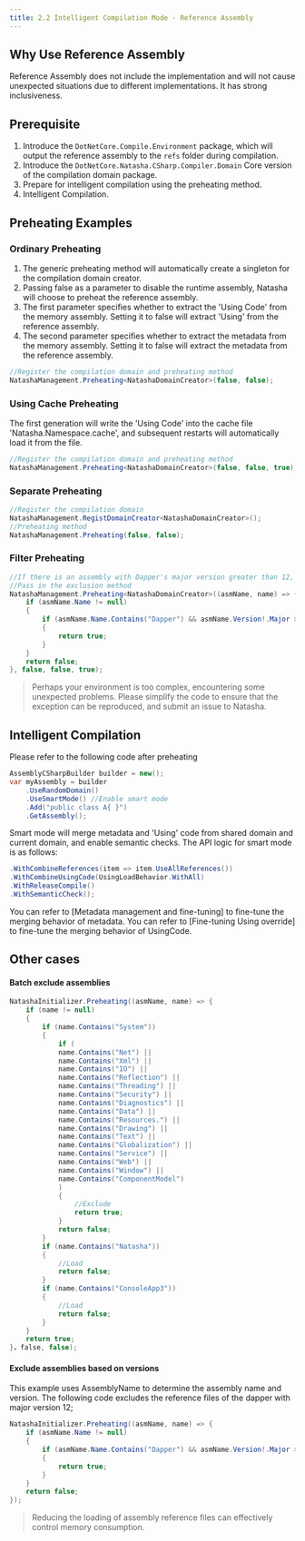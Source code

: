 ```yaml
---
title: 2.2 Intelligent Compilation Mode - Reference Assembly
---
```


## Why Use Reference Assembly

Reference Assembly does not include the implementation and will not cause unexpected situations due to different implementations. It has strong inclusiveness.

## Prerequisite

1. Introduce the `DotNetCore.Compile.Environment` package, which will output the reference assembly to the `refs` folder during compilation.
2. Introduce the `DotNetCore.Natasha.CSharp.Compiler.Domain` Core version of the compilation domain package.
3. Prepare for intelligent compilation using the preheating method.
4. Intelligent Compilation.

## Preheating Examples

### Ordinary Preheating

1. The generic preheating method will automatically create a singleton for the compilation domain creator.
2. Passing false as a parameter to disable the runtime assembly, Natasha will choose to preheat the reference assembly.
3. The first parameter specifies whether to extract the 'Using Code' from the memory assembly. Setting it to false will extract 'Using' from the reference assembly.
4. The second parameter specifies whether to extract the metadata from the memory assembly. Setting it to false will extract the metadata from the reference assembly.

```cs
//Register the compilation domain and preheating method
NatashaManagement.Preheating<NatashaDomainCreator>(false, false);
```

### Using Cache Preheating

The first generation will write the 'Using Code' into the cache file 'Natasha.Namespace.cache', and subsequent restarts will automatically load it from the file.

```cs
//Register the compilation domain and preheating method
NatashaManagement.Preheating<NatashaDomainCreator>(false, false, true);
```

### Separate Preheating

```cs
//Register the compilation domain
NatashaManagement.RegistDomainCreator<NatashaDomainCreator>();
//Preheating method
NatashaManagement.Preheating(false, false);
```

### Filter Preheating

```cs
//If there is an assembly with Dapper's major version greater than 12, do not add it to the cache.
//Pass in the exclusion method
NatashaManagement.Preheating<NatashaDomainCreator>((asmName, name) => {
    if (asmName.Name != null)
    {
        if (asmName.Name.Contains("Dapper") && asmName.Version!.Major > 12)
        {
            return true;
        }
    }
    return false;
}, false, false, true);
```

> Perhaps your environment is too complex, encountering some unexpected problems. Please simplify the code to ensure that the exception can be reproduced, and submit an issue to Natasha.

## Intelligent Compilation

Please refer to the following code after preheating

```cs
AssemblyCSharpBuilder builder = new();
var myAssembly = builder
    .UseRandomDomain()
    .UseSmartMode() //Enable smart mode
    .Add("public class A{ }")
    .GetAssembly();
```

Smart mode will merge metadata and 'Using' code from shared domain and current domain, and enable semantic checks.
The API logic for smart mode is as follows:

```cs
.WithCombineReferences(item => item.UseAllReferences())
.WithCombineUsingCode(UsingLoadBehavior.WithAll)
.WithReleaseCompile()
.WithSemanticCheck();
```

You can refer to [Metadata management and fine-tuning] to fine-tune the merging behavior of metadata.
You can refer to [Fine-tuning Using override] to fine-tune the merging behavior of UsingCode.

## Other cases

#### Batch exclude assemblies

```cs
NatashaInitializer.Preheating((asmName, name) => {
    if (name != null)
    {
        if (name.Contains("System"))
        {
            if (
            name.Contains("Net") ||
            name.Contains("Xml") ||
            name.Contains("IO") ||
            name.Contains("Reflection") ||
            name.Contains("Threading") ||
            name.Contains("Security") ||
            name.Contains("Diagnostics") ||
            name.Contains("Data") ||
            name.Contains("Resources.") ||
            name.Contains("Drawing") ||
            name.Contains("Text") ||
            name.Contains("Globalization") ||
            name.Contains("Service") ||
            name.Contains("Web") ||
            name.Contains("Window") ||
            name.Contains("ComponentModel")
            )
            {
                //Exclude
                return true;
            }
            return false;
        }
        if (name.Contains("Natasha"))
        {
            //Load
            return false;
        }
        if (name.Contains("ConsoleApp3"))
        {
            //Load
            return false;
        }
    }
    return true;
}，false, false);
```

#### Exclude assemblies based on versions

This example uses AssemblyName to determine the assembly name and version. The following code excludes the reference files of the dapper with major version 12;

```cs
NatashaInitializer.Preheating((asmName, name) => {
    if (asmName.Name != null)
    {
        if (asmName.Name.Contains("Dapper") && asmName.Version!.Major > 12)
        {
            return true;
        }
    }
    return false;
});
```

> Reducing the loading of assembly reference files can effectively control memory consumption.
